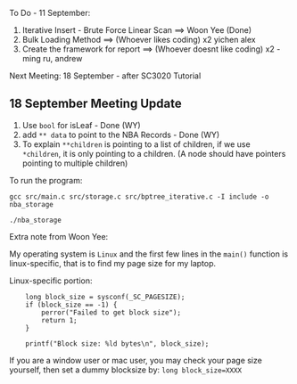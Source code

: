 To Do - 11 September:
1. Iterative Insert - Brute Force Linear Scan ==> Woon Yee (Done)
2. Bulk Loading Method ==> (Whoever likes coding) x2 yichen alex
3. Create the framework for report ==> (Whoever doesnt like coding) x2 - ming ru, andrew

Next Meeting:
18 September - after SC3020 Tutorial

## 18 September Meeting Update  
1. Use `bool` for isLeaf - Done (WY)
2. add `** data` to point to the NBA Records - Done (WY)
3. To explain `**children` is pointing to a list of children, if we use `*children`, it is only pointing to a children. (A node should have pointers pointing to multiple children)

To run the program:
```
gcc src/main.c src/storage.c src/bptree_iterative.c -I include -o nba_storage

./nba_storage
```

Extra note from Woon Yee:   
   
My operating system is `Linux` and the first few lines in the `main()` function is linux-specific, that is to find my page size for my laptop.

Linux-specific portion:
```
    long block_size = sysconf(_SC_PAGESIZE); 
    if (block_size == -1) {
        perror("Failed to get block size");
        return 1;
    }
    
    printf("Block size: %ld bytes\n", block_size);
```

If you are a window user or mac user, you may check your page size yourself, then set a dummy blocksize by:
`long block_size=XXXX`
